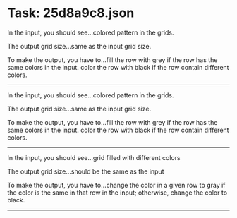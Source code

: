 # Task: 25d8a9c8.json

In the input, you should see...colored pattern in the grids.

The output grid size...same as the input grid size.

To make the output, you have to...fill the row with grey if the row has the same colors in the input. color the row with black if the row contain different colors.

---

In the input, you should see...colored pattern in the grids.

The output grid size...same as the input grid size.

To make the output, you have to...fill the row with grey if the row has the same colors in the input. color the row with black if the row contain different colors.

---

In the input, you should see...grid filled with different colors

The output grid size...should be the same as the input

To make the output, you have to...change the color in a given row to gray if the color is the same in that row in the input; otherwise, change the color to black.

---

